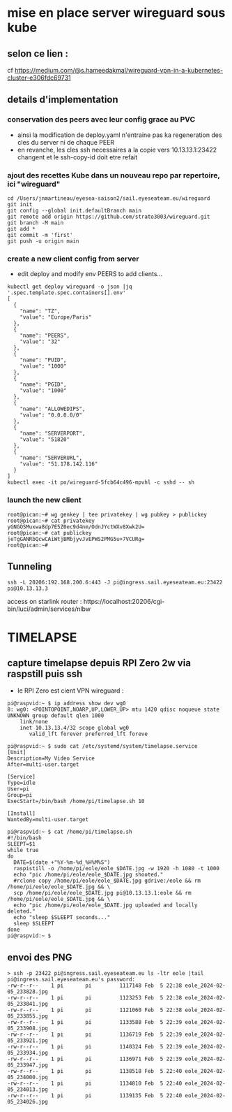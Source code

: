 # mise en place server wireguard sous kube

## selon ce lien :
cf https://medium.com/@s.hameedakmal/wireguard-vpn-in-a-kubernetes-cluster-e306fdc69731

## details d'implementation

### conservation des peers avec leur config grace au PVC 
  - ainsi la modification de deploy.yaml n'entraine pas ka regeneration des cles du server ni de chaque PEER
  - en revanche, les cles ssh necessaires a la copie vers 10.13.13.1:23422 changent et le ssh-copy-id doit etre refait
### ajout des recettes Kube dans un nouveau repo par repertoire, ici "wireguard"
```shell
cd /Users/jnmartineau/eyesea-saison2/sail.eyeseateam.eu/wireguard
git init
git config --global init.defaultBranch main
git remote add origin https://github.com/strato3003/wireguard.git
git branch -M main
git add *
git commit -m 'first'
git push -u origin main
```
### create a new client config from server
  - edit deploy and modify env PEERS to add clients...
```shell
kubectl get deploy wireguard -o json |jq '.spec.template.spec.containers[].env'
[
  {
    "name": "TZ",
    "value": "Europe/Paris"
  },
  {
    "name": "PEERS",
    "value": "32"
  },
  {
    "name": "PUID",
    "value": "1000"
  },
  {
    "name": "PGID",
    "value": "1000"
  },
  {
    "name": "ALLOWEDIPS",
    "value": "0.0.0.0/0"
  },
  {
    "name": "SERVERPORT",
    "value": "51820"
  },
  {
    "name": "SERVERURL",
    "value": "51.178.142.116"
  }
]
kubectl exec -it po/wireguard-5fcb64c496-mpvhl -c sshd -- sh
```

### launch the new client

```shell
root@pican:~# wg genkey | tee privatekey | wg pubkey > publickey
root@pican:~# cat privatekey
yGNGOSMuxwa8dp7E5Z0ec9d4nm/OdnJYctWXv8Xwk2U=
root@pican:~# cat publickey
jeTgGANRbQcwCAiWtjBMbjyvJvEPWS2PMG5u+7VCURg=
root@pican:~#
```

## Tunneling

```shell
ssh -L 20206:192.168.200.6:443 -J pi@ingress.sail.eyeseateam.eu:23422 pi@10.13.13.3
```
access on starlink router : https://localhost:20206/cgi-bin/luci/admin/services/nlbw

# TIMELAPSE
## capture timelapse depuis RPI Zero 2w via raspstill puis ssh
  - le RPI Zero est cient VPN wireguard :
```shell
pi@raspvid:~ $ ip address show dev wg0
8: wg0: <POINTOPOINT,NOARP,UP,LOWER_UP> mtu 1420 qdisc noqueue state UNKNOWN group default qlen 1000
    link/none
    inet 10.13.13.4/32 scope global wg0
       valid_lft forever preferred_lft foreve
```
```shell
pi@raspvid:~ $ sudo cat /etc/systemd/system/timelapse.service
[Unit]
Description=My Video Service
After=multi-user.target

[Service]
Type=idle
User=pi
Group=pi
ExecStart=/bin/bash /home/pi/timelapse.sh 10

[Install]
WantedBy=multi-user.target
```
```shell
pi@raspvid:~ $ cat /home/pi/timelapse.sh
#!/bin/bash
SLEEPT=$1
while true
do
  DATE=$(date +"%Y-%m-%d_%H%M%S")
  raspistill -o /home/pi/eole/eole_$DATE.jpg -w 1920 -h 1080 -t 1000
  echo "pic /home/pi/eole/eole_$DATE.jpg shooted."
  #rclone copy /home/pi/eole/eole_$DATE.jpg gdrive:/eole && rm /home/pi/eole/eole_$DATE.jpg && \
  scp /home/pi/eole/eole_$DATE.jpg pi@10.13.13.1:eole && rm /home/pi/eole/eole_$DATE.jpg && \
  echo "pic /home/pi/eole/eole_$DATE.jpg uploaded and locally deleted."
  echo "sleep $SLEEPT seconds..."
  sleep $SLEEPT
done
pi@raspvid:~ $
```
## envoi des PNG
```shell
> ssh -p 23422 pi@ingress.sail.eyeseateam.eu ls -ltr eole |tail
pi@ingress.sail.eyeseateam.eu's password:
-rw-r--r--    1 pi       pi         1117148 Feb  5 22:38 eole_2024-02-05_233828.jpg
-rw-r--r--    1 pi       pi         1123253 Feb  5 22:38 eole_2024-02-05_233841.jpg
-rw-r--r--    1 pi       pi         1121060 Feb  5 22:38 eole_2024-02-05_233855.jpg
-rw-r--r--    1 pi       pi         1133588 Feb  5 22:39 eole_2024-02-05_233908.jpg
-rw-r--r--    1 pi       pi         1136719 Feb  5 22:39 eole_2024-02-05_233921.jpg
-rw-r--r--    1 pi       pi         1140324 Feb  5 22:39 eole_2024-02-05_233934.jpg
-rw-r--r--    1 pi       pi         1136971 Feb  5 22:39 eole_2024-02-05_233947.jpg
-rw-r--r--    1 pi       pi         1138518 Feb  5 22:40 eole_2024-02-05_234000.jpg
-rw-r--r--    1 pi       pi         1134810 Feb  5 22:40 eole_2024-02-05_234013.jpg
-rw-r--r--    1 pi       pi         1139135 Feb  5 22:40 eole_2024-02-05_234026.jpg
```
